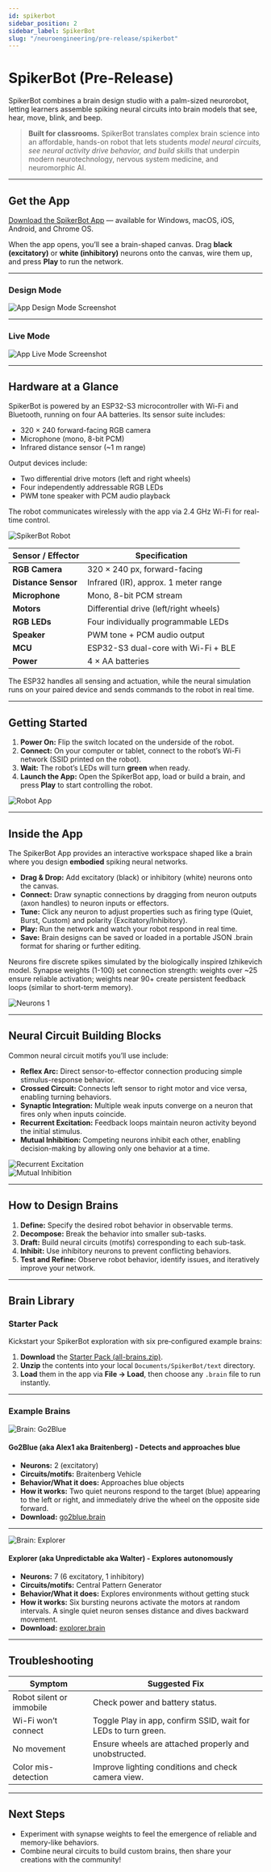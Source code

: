 ```yaml
---
id: spikerbot
sidebar_position: 2
sidebar_label: SpikerBot
slug: "/neuroengineering/pre-release/spikerbot"
---
```


# SpikerBot (Pre-Release)

SpikerBot combines a brain design studio with a palm-sized neurorobot, letting learners assemble spiking neural circuits into brain models that see, hear, move, blink, and beep.

> **Built for classrooms.** SpikerBot translates complex brain science into an affordable, hands-on robot that lets students *model neural circuits, see neural activity drive behavior, and build skills* that underpin modern neurotechnology, nervous system medicine, and neuromorphic AI.

---

## Get the App

[Download the SpikerBot App](https://robot.backyardbrains.com) — available for Windows, macOS, iOS, Android, and Chrome OS.

When the app opens, you’ll see a brain-shaped canvas. Drag **black (excitatory)** or **white (inhibitory)** neurons onto the canvas, wire them up, and press **Play** to run the network.

---

### Design Mode

![App Design Mode Screenshot](./img/screenshot1.png)

---

### Live Mode

![App Live Mode Screenshot](./img/screenshot2.png)

---

## Hardware at a Glance

SpikerBot is powered by an ESP32-S3 microcontroller with Wi-Fi and Bluetooth, running on four AA batteries. Its sensor suite includes:

- 320 × 240 forward-facing RGB camera  
- Microphone (mono, 8-bit PCM)  
- Infrared distance sensor (~1 m range)  

Output devices include:

- Two differential drive motors (left and right wheels)  
- Four independently addressable RGB LEDs  
- PWM tone speaker with PCM audio playback  

The robot communicates wirelessly with the app via 2.4 GHz Wi-Fi for real-time control.

![SpikerBot Robot](./img/screenshot3.png)

| Sensor / Effector     | Specification                          |
|----------------------|--------------------------------------|
| **RGB Camera**       | 320 × 240 px, forward-facing          |
| **Distance Sensor**  | Infrared (IR), approx. 1 meter range  |
| **Microphone**       | Mono, 8-bit PCM stream                 |
| **Motors**           | Differential drive (left/right wheels)|
| **RGB LEDs**         | Four individually programmable LEDs    |
| **Speaker**          | PWM tone + PCM audio output            |
| **MCU**              | ESP32-S3 dual-core with Wi-Fi + BLE   |
| **Power**            | 4 × AA batteries                       |

The ESP32 handles all sensing and actuation, while the neural simulation runs on your paired device and sends commands to the robot in real time.

---

## Getting Started

1. **Power On:** Flip the switch located on the underside of the robot.  
2. **Connect:** On your computer or tablet, connect to the robot’s Wi-Fi network (SSID printed on the robot).  
3. **Wait:** The robot’s LEDs will turn **green** when ready.  
4. **Launch the App:** Open the SpikerBot app, load or build a brain, and press **Play** to start controlling the robot.

![Robot App](./img/wifi.png)

---

## Inside the App

The SpikerBot App provides an interactive workspace shaped like a brain where you design **embodied** spiking neural networks.  

- **Drag & Drop:** Add excitatory (black) or inhibitory (white) neurons onto the canvas.  
- **Connect:** Draw synaptic connections by dragging from neuron outputs (axon handles) to neuron inputs or effectors.  
- **Tune:** Click any neuron to adjust properties such as firing type (Quiet, Burst, Custom) and polarity (Excitatory/Inhibitory).  
- **Play:** Run the network and watch your robot respond in real time.  
- **Save:** Brain designs can be saved or loaded in a portable JSON .brain format for sharing or further editing.

Neurons fire discrete spikes simulated by the biologically inspired Izhikevich model. Synapse weights (1-100) set connection strength: weights over ~25 ensure reliable activation; weights near 90+ create persistent feedback loops (similar to short-term memory).

![Neurons 1](./img/neurons1.png)  

---

## Neural Circuit Building Blocks

Common neural circuit motifs you’ll use include:

* **Reflex Arc:** Direct sensor-to-effector connection producing simple stimulus-response behavior.  
* **Crossed Circuit:** Connects left sensor to right motor and vice versa, enabling turning behaviors.  
* **Synaptic Integration:** Multiple weak inputs converge on a neuron that fires only when inputs coincide.  
* **Recurrent Excitation:** Feedback loops maintain neuron activity beyond the initial stimulus.  
* **Mutual Inhibition:** Competing neurons inhibit each other, enabling decision-making by allowing only one behavior at a time.

![Recurrent Excitation](./img/circuit1.png)  
![Mutual Inhibition](./img/circuit2.png)

---

## How to Design Brains

1. **Define:** Specify the desired robot behavior in observable terms.  
2. **Decompose:** Break the behavior into smaller sub-tasks.  
3. **Draft:** Build neural circuits (motifs) corresponding to each sub-task.  
4. **Inhibit:** Use inhibitory neurons to prevent conflicting behaviors.  
5. **Test and Refine:** Observe robot behavior, identify issues, and iteratively improve your network.

---

## Brain Library

### Starter Pack

Kickstart your SpikerBot exploration with six pre‑configured example brains:

1. **Download** the [Starter Pack (all-brains.zip)](./static/brains/all-brains.zip).  
2. **Unzip** the contents into your local `Documents/SpikerBot/text` directory.  
3. **Load** them in the app via **File → Load**, then choose any `.brain` file to run instantly.

---

### Example Brains

![Brain: Go2Blue](./img/brain-go2blue.png)

#### Go2Blue (aka Alex1 aka Braitenberg) - Detects and approaches blue 

- **Neurons:** 2 (excitatory)  
- **Circuits/motifs:** Braitenberg Vehicle
- **Behavior/What it does:** Approaches blue objects
- **How it works:** Two quiet neurons respond to the target (blue) appearing to the left or right, and immediately drive the wheel on the opposite side forward.
- **Download:** [go2blue.brain](./static/brains/go2blue@@@@@@1759956138247953.brain)

---

![Brain: Explorer](./img/brain-explorer.png)

#### Explorer (aka Unpredictable aka Walter) - Explores autonomously

- **Neurons:** 7 (6 excitatory, 1 inhibitory)
- **Circuits/motifs:** Central Pattern Generator
- **Behavior/What it does:** Explores environments without getting stuck
- **How it works:** Six bursting neurons activate the motors at random intervals. A single quiet neuron senses distance and dives backward movement.
- **Download:** [explorer.brain](./static/brains/explorer@@@@@@1759956215207504.brain)

---

## Troubleshooting

| Symptom                 | Suggested Fix                                               |
|-------------------------|-------------------------------------------------------------|
| Robot silent or immobile | Check power and battery status.                              |
| Wi-Fi won’t connect      | Toggle Play in app, confirm SSID, wait for LEDs to turn green. |
| No movement             | Ensure wheels are attached properly and unobstructed.       |
| Color mis-detection      | Improve lighting conditions and check camera view.          |

---

## Next Steps

- Experiment with synapse weights to feel the emergence of reliable and memory-like behaviors.  
- Combine neural circuits to build custom brains, then share your creations with the community!


